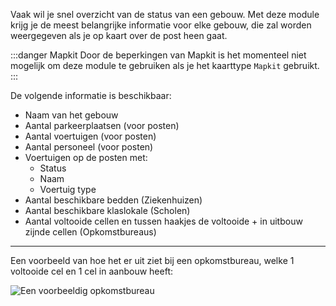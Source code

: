 Vaak wil je snel overzicht van de status van een gebouw.
Met deze module krijg je de meest belangrijke informatie voor elke gebouw, die zal worden weergegeven als je op kaart over de post heen gaat.

:::danger Mapkit
Door de beperkingen van Mapkit is het momenteel niet mogelijk om deze module te gebruiken als je het kaarttype `Mapkit` gebruikt.
:::

De volgende informatie is beschikbaar:
* Naam van het gebouw
* Aantal parkeerplaatsen (voor posten)
* Aantal voertuigen (voor posten)
* Aantal personeel (voor posten)
* Voertuigen op de posten met:
	* Status
	* Naam
	* Voertuig type
* Aantal beschikbare bedden (Ziekenhuizen)
* Aantal beschikbare klaslokale (Scholen)
* Aantal voltooide cellen en tussen haakjes de voltooide + in uitbouw zijnde cellen (Opkomstbureaus)


***

Een voorbeeld van hoe het er uit ziet bij een opkomstbureau, welke 1 voltooide cel en 1 cel in aanbouw heeft:

![Een voorbeeldig opkomstbureau](/docs/assets/buildingHover/img/polizei.png)
